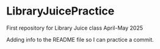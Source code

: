 # LibraryJuicePractice
First repository for Library Juice class April-May 2025

Adding info to the README file so I can practice a commit.
